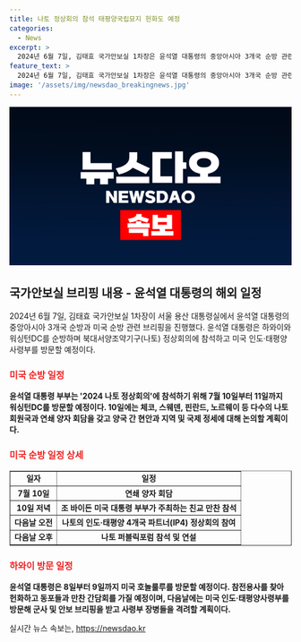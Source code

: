 ```yaml
---
title: 나토 정상회의 참석 태평양국립묘지 헌화도 예정
categories:
  - News
excerpt: >
  2024년 6월 7일, 김태효 국가안보실 1차장은 윤석열 대통령의 중앙아시아 3개국 순방 관련 브리핑을 진행했다. 윤 대통령은 미국 순방을 계획 중으로, 나토 정상회의 및 인도·태평양 사령부 방문이 예정되어 있다. 또한, 호놀룰루 방문을 통해 6·25 전쟁 참전용사를 찾아 헌화하고, 인도·태평양사령부를 방문할 계획이다. 8일부터 11일까지의 일정은 미국과의 다양한 활동으로 이어질 예정이다.
feature_text: >
  2024년 6월 7일, 김태효 국가안보실 1차장은 윤석열 대통령의 중앙아시아 3개국 순방 관련 브리핑을 진행했다. 윤 대통령은 미국 순방을 계획 중으로, 나토 정상회의 및 인도·태평양 사령부 방문이 예정되어 있다. 또한, 호놀룰루 방문을 통해 6·25 전쟁 참전용사를 찾아 헌화하고, 인도·태평양사령부를 방문할 계획이다. 8일부터 11일까지의 일정은 미국과의 다양한 활동으로 이어질 예정이다.
image: '/assets/img/newsdao_breakingnews.jpg'
---
```


<p><img src="/assets/img/newsdao_breakingnews.jpg" alt="cryptoinkorea 속보" /></p>

<h2 data-ke-size="size26">국가안보실 브리핑 내용 - 윤석열 대통령의 해외 일정</h2>

<p data-ke-size="size16">2024년 6월 7일, 김태효 국가안보실 1차장이 서울 용산 대통령실에서 윤석열 대통령의 중앙아시아 3개국 순방과 미국 순방 관련 브리핑을 진행했다. 윤석열 대통령은 하와이와 워싱턴DC를 순방하며 북대서양조약기구(나토) 정상회의에 참석하고 미국 인도·태평양 사령부를 방문할 예정이다.</p>

<h3><b><span style="color: #ee2323;">미국 순방 일정</span></b></h3>

<p data-ke-size="size16"><b>윤석열 대통령 부부는 '2024 나토 정상회의'에 참석하기 위해 7월 10일부터 11일까지 워싱턴DC를 방문할 예정이다. 10일에는 체코, 스웨덴, 핀란드, 노르웨이 등 다수의 나토 회원국과 연쇄 양자 회담을 갖고 양국 간 현안과 지역 및 국제 정세에 대해 논의할 계획이다.</b></p>

<h3><b><span style="color: #ee2323;">미국 순방 일정 상세</span></b></h3>

<table style="width: 100%;" border="1">
<tbody>
<tr>
<td style="text-align: center; height: 17px;"><b>일자</b></td>
<td style="text-align: center; height: 17px;"><b>일정</b></td>
</tr>
<tr>
<td style="text-align: center; height: 17px;"><b>7월 10일</b></td>
<td style="text-align: center; height: 17px;"><b>연쇄 양자 회담</b></td>
</tr>
<tr>
<td style="text-align: center; height: 17px;"><b>10일 저녁</b></td>
<td style="text-align: center; height: 17px;"><b>조 바이든 미국 대통령 부부가 주최하는 친교 만찬 참석</b></td>
</tr>
<tr>
<td style="text-align: center; height: 17px;"><b>다음날 오전</b></td>
<td style="text-align: center; height: 17px;"><b>나토의 인도·태평양 4개국 파트너(IP4) 정상회의 참여</b></td>
</tr>
<tr>
<td style="text-align: center; height: 17px;"><b>다음날 오후</b></td>
<td style="text-align: center; height: 17px;"><b>나토 퍼블릭포럼 참석 및 연설</b></td>
</tr>
</tbody>
</table>

<h3><b><span style="color: #ee2323;">하와이 방문 일정</span></b></h3>

<p data-ke-size="size16"><b>윤석열 대통령은 8일부터 9일까지 미국 호놀룰루를 방문할 예정이다. 참전용사를 찾아 헌화하고 동포들과 만찬 간담회를 가질 예정이며, 다음날에는 미국 인도·태평양사령부를 방문해 군사 및 안보 브리핑을 받고 사령부 장병들을 격려할 계획이다.</b></p>
실시간 뉴스 속보는, <a href="https://newsdao.kr" rel="dofollow">https://newsdao.kr</a>


